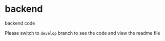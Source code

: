 # backend
backend code

Please switch to ```develop``` branch to see the code and view the readme file
